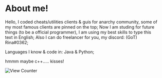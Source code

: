 # About me!
Hello, I coded cheats/utilities clients & guis for anarchy community, some of my most famous clients are pinned on the top;
Now I am studing for future things (to be a official programmer), I am using my best skills to type this text in English;
Also I can do freelancer for you, my discord: (GoT) Rina#0362;

Languages I know & code in: Java & Python;

hmmm maybe c++.....
kisses!

<img src="https://komarev.com/ghpvc/?username=SirRina&style=flat-square" alt="View Counter"/>
